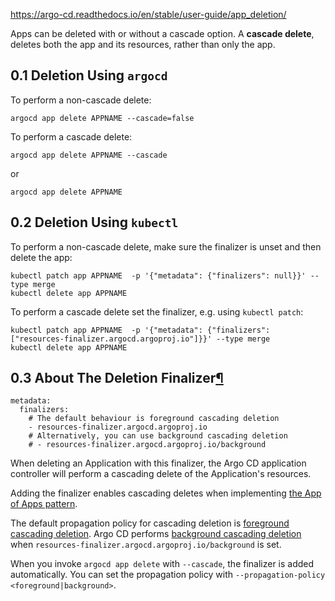 
https://argo-cd.readthedocs.io/en/stable/user-guide/app_deletion/

Apps can be deleted with or without a cascade option. A **cascade delete**, deletes both the app and its resources, rather than only the app.

## 0.1 Deletion Using `argocd`

To perform a non-cascade delete:
```
argocd app delete APPNAME --cascade=false
```


To perform a cascade delete:
```
argocd app delete APPNAME --cascade
```

or

```
argocd app delete APPNAME
```

## 0.2 Deletion Using `kubectl`

To perform a non-cascade delete, make sure the finalizer is unset and then delete the app:

```
kubectl patch app APPNAME  -p '{"metadata": {"finalizers": null}}' --type merge
kubectl delete app APPNAME
```

To perform a cascade delete set the finalizer, e.g. using `kubectl patch`:

```
kubectl patch app APPNAME  -p '{"metadata": {"finalizers": ["resources-finalizer.argocd.argoproj.io"]}}' --type merge
kubectl delete app APPNAME
```

## 0.3 About The Deletion Finalizer[¶](https://argo-cd.readthedocs.io/en/stable/user-guide/app_deletion/#about-the-deletion-finalizer "Permanent link")

```
metadata:
  finalizers:
    # The default behaviour is foreground cascading deletion
    - resources-finalizer.argocd.argoproj.io
    # Alternatively, you can use background cascading deletion
    # - resources-finalizer.argocd.argoproj.io/background
```

When deleting an Application with this finalizer, the Argo CD application controller will perform a cascading delete of the Application's resources.

Adding the finalizer enables cascading deletes when implementing [the App of Apps pattern](https://argo-cd.readthedocs.io/en/stable/operator-manual/cluster-bootstrapping/#cascading-deletion).

The default propagation policy for cascading deletion is [foreground cascading deletion](https://kubernetes.io/docs/concepts/architecture/garbage-collection/#foreground-deletion). Argo CD performs [background cascading deletion](https://kubernetes.io/docs/concepts/architecture/garbage-collection/#background-deletion) when `resources-finalizer.argocd.argoproj.io/background` is set.

When you invoke `argocd app delete` with `--cascade`, the finalizer is added automatically. You can set the propagation policy with `--propagation-policy <foreground|background>`.







